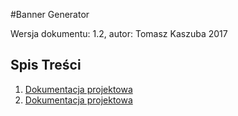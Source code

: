 #Banner Generator

Wersja dokumentu: 1.2, autor: Tomasz Kaszuba 2017

Spis Treści
---

1. [Dokumentacja projektowa]( ./docs/doc_project.md "przejdź do dokumentacji projektowej")
2. [Dokumentacja projektowa]( ./docs/doc_deployment.md "przejdź do dokumentacji wdrożeniowej")
